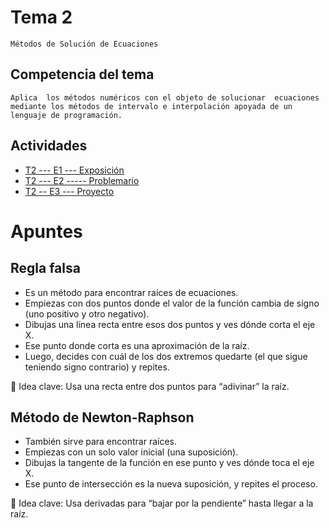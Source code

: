 # Tema 2
    Métodos de Solución de Ecuaciones

## Competencia del tema
    Aplica  los métodos numéricos con el objeto de solucionar  ecuaciones  mediante los métodos de intervalo e interpolación apoyada de un lenguaje de programación.

## Actividades
- [T2  --- E1  ---  Exposición](/Tema%202/Evidencia%201/)
- [T2 ---  E2   -----  Problemario](/Tema%202/Evidencia%202/)
- [ T2   --   E3  --- Proyecto](/Tema%202/Evidencia%203/)



# Apuntes

## Regla falsa

- Es un método para encontrar raíces de ecuaciones.
- Empiezas con dos puntos donde el valor de la función cambia de signo (uno positivo y otro negativo).
- Dibujas una línea recta entre esos dos puntos y ves dónde corta el eje X.
- Ese punto donde corta es una aproximación de la raíz.
- Luego, decides con cuál de los dos extremos quedarte (el que sigue teniendo signo contrario) y repites.

🧠 Idea clave: Usa una recta entre dos puntos para “adivinar” la raíz.

## Método de Newton-Raphson

- También sirve para encontrar raíces.
- Empiezas con un solo valor inicial (una suposición).
- Dibujas la tangente de la función en ese punto y ves dónde toca el eje X.
- Ese punto de intersección es la nueva suposición, y repites el proceso.

🧠 Idea clave: Usa derivadas para “bajar por la pendiente” hasta llegar a la raíz.